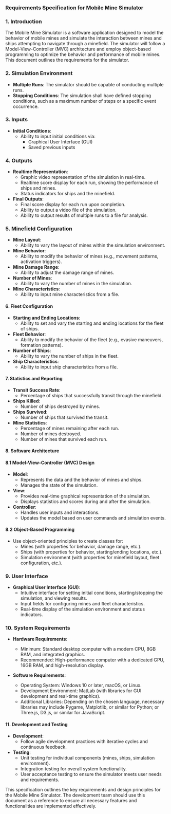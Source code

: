 ### Requirements Specification for Mobile Mine Simulator

### 1. Introduction

The Mobile Mine Simulator is a software application designed to model the behavior of mobile mines and simulate the interaction between mines and ships attempting to navigate through a minefield. The simulator will follow a Model-View-Controller (MVC) architecture and employ object-based programming to optimize the behavior and performance of mobile mines. This document outlines the requirements for the simulator.

### 2. Simulation Environment

- **Multiple Runs**: The simulator should be capable of conducting multiple runs.
- **Stopping Conditions**: The simulation shall have defined stopping conditions, such as a maximum number of steps or a specific event occurrence.

### 3. Inputs

- **Initial Conditions**:
  - Ability to input initial conditions via:
    - Graphical User Interface (GUI)
    - Saved previous inputs

### 4. Outputs

- **Realtime Representation**:
  - Graphic video representation of the simulation in real-time.
  - Realtime score display for each run, showing the performance of ships and mines.
  - Status indicators for ships and the minefield.
- **Final Outputs**:
  - Final score display for each run upon completion.
  - Ability to output a video file of the simulation.
  - Ability to output results of multiple runs to a file for analysis.

### 5. Minefield Configuration

- **Mine Layout**:
  - Ability to vary the layout of mines within the simulation environment.
- **Mine Behavior**:
  - Ability to modify the behavior of mines (e.g., movement patterns, activation triggers).
- **Mine Damage Range**:
  - Ability to adjust the damage range of mines.
- **Number of Mines**:
  - Ability to vary the number of mines in the simulation.
- **Mine Characteristics**:
  - Ability to input mine characteristics from a file.

#### 6. Fleet Configuration

- **Starting and Ending Locations**:
  - Ability to set and vary the starting and ending locations for the fleet of ships.
- **Fleet Behavior**:
  - Ability to modify the behavior of the fleet (e.g., evasive maneuvers, formation patterns).
- **Number of Ships**:
  - Ability to vary the number of ships in the fleet.
- **Ship Characteristics**:
  - Ability to input ship characteristics from a file.

#### 7. Statistics and Reporting

- **Transit Success Rate**:
  - Percentage of ships that successfully transit through the minefield.
- **Ships Killed**:
  - Number of ships destroyed by mines.
- **Ships Survived**:
  - Number of ships that survived the transit.
- **Mine Statistics**:
  - Percentage of mines remaining after each run.
  - Number of mines destroyed.
  - Number of mines that survived each run.

#### 8. Software Architecture

#### 8.1 Model-View-Controller (MVC) Design

- **Model**:
  - Represents the data and the behavior of mines and ships.
  - Manages the state of the simulation.
- **View**:
  - Provides real-time graphical representation of the simulation.
  - Displays statistics and scores during and after the simulation.
- **Controller**:
  - Handles user inputs and interactions.
  - Updates the model based on user commands and simulation events.

#### 8.2 Object-Based Programming

- Use object-oriented principles to create classes for:
  - Mines (with properties for behavior, damage range, etc.).
  - Ships (with properties for behavior, starting/ending locations, etc.).
  - Simulation environment (with properties for minefield layout, fleet configuration, etc.).

### 9. User Interface

- **Graphical User Interface (GUI)**:
  - Intuitive interface for setting initial conditions, starting/stopping the simulation, and viewing results.
  - Input fields for configuring mines and fleet characteristics.
  - Real-time display of the simulation environment and status indicators.

### 10. System Requirements

- **Hardware Requirements**:
  - Minimum: Standard desktop computer with a modern CPU, 8GB RAM, and integrated graphics.
  - Recommended: High-performance computer with a dedicated GPU, 16GB RAM, and high-resolution display.

- **Software Requirements**:
  - Operating System: Windows 10 or later, macOS, or Linux.
  - Development Environment: MatLab (with libraries for GUI development and real-time graphics).
  - Additional Libraries: Depending on the chosen language, necessary libraries may include Pygame, Matplotlib, or similar for Python; or Three.js, D3.js, or similar for JavaScript.

#### 11. Development and Testing

- **Development**:
  - Follow agile development practices with iterative cycles and continuous feedback.
- **Testing**:
  - Unit testing for individual components (mines, ships, simulation environment).
  - Integration testing for overall system functionality.
  - User acceptance testing to ensure the simulator meets user needs and requirements.

This specification outlines the key requirements and design principles for the Mobile Mine Simulator. The development team should use this document as a reference to ensure all necessary features and functionalities are implemented effectively.
